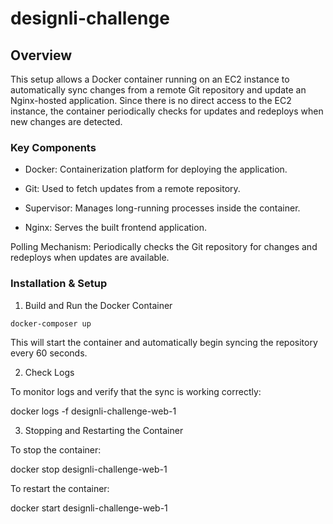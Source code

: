 # designli-challenge


## Overview

This setup allows a Docker container running on an EC2 instance to automatically sync changes from a remote Git repository and update an Nginx-hosted application. Since there is no direct access to the EC2 instance, the container periodically checks for updates and redeploys when new changes are detected.

### Key Components

- Docker: Containerization platform for deploying the application.

- Git: Used to fetch updates from a remote repository.

- Supervisor: Manages long-running processes inside the container.

- Nginx: Serves the built frontend application.

Polling Mechanism: Periodically checks the Git repository for changes and redeploys when updates are available.

### Installation & Setup

1. Build and Run the Docker Container


```bash
docker-composer up
```


This will start the container and automatically begin syncing the repository every 60 seconds.

2. Check Logs

To monitor logs and verify that the sync is working correctly:

docker logs -f designli-challenge-web-1

3. Stopping and Restarting the Container

To stop the container:

docker stop designli-challenge-web-1

To restart the container:

docker start designli-challenge-web-1

